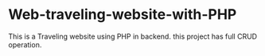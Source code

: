 # Web-traveling-website-with-PHP
This is a Traveling website using PHP in backend. this project has full CRUD operation.
